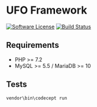 # UFO Framework

[![Software License][ico-license]](LICENSE.txt)
[![Build Status][ico-travis]][link-travis]


## Requirements
* PHP >= 7.2
* MySQL >= 5.5 / MariaDB >= 10

## Tests
```bash
vendor\bin\codecept run
```

[ico-license]: https://img.shields.io/badge/license-GPL-brightgreen.svg?style=flat-square
[ico-travis]: https://img.shields.io/travis/enikeishik/ufoframework/master.svg?style=flat-square
[link-travis]: https://travis-ci.org/enikeishik/ufoframework
